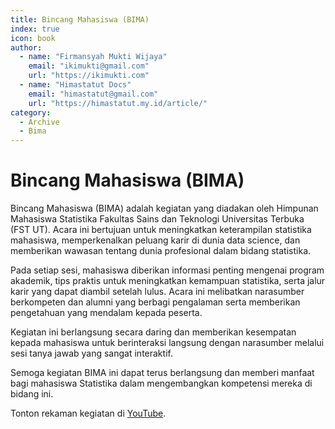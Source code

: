 ```yaml
--- 
title: Bincang Mahasiswa (BIMA)
index: true
icon: book
author:
  - name: "Firmansyah Mukti Wijaya"
    email: "ikimukti@gmail.com"
    url: "https://ikimukti.com"
  - name: "Himastatut Docs"
    email: "himastatut@gmail.com"
    url: "https://himastatut.my.id/article/"
category:
  - Archive
  - Bima
--- 
```


# Bincang Mahasiswa (BIMA)

Bincang Mahasiswa (BIMA) adalah kegiatan yang diadakan oleh Himpunan Mahasiswa Statistika Fakultas Sains dan Teknologi Universitas Terbuka (FST UT). Acara ini bertujuan untuk meningkatkan keterampilan statistika mahasiswa, memperkenalkan peluang karir di dunia data science, dan memberikan wawasan tentang dunia profesional dalam bidang statistika.

Pada setiap sesi, mahasiswa diberikan informasi penting mengenai program akademik, tips praktis untuk meningkatkan kemampuan statistika, serta jalur karir yang dapat diambil setelah lulus. Acara ini melibatkan narasumber berkompeten dan alumni yang berbagi pengalaman serta memberikan pengetahuan yang mendalam kepada peserta.

Kegiatan ini berlangsung secara daring dan memberikan kesempatan kepada mahasiswa untuk berinteraksi langsung dengan narasumber melalui sesi tanya jawab yang sangat interaktif.

Semoga kegiatan BIMA ini dapat terus berlangsung dan memberi manfaat bagi mahasiswa Statistika dalam mengembangkan kompetensi mereka di bidang ini.

Tonton rekaman kegiatan di [YouTube](https://www.youtube.com/watch?v=hapPJgTc24w&t=483s).


<GitContributors />
<GitChangelog />